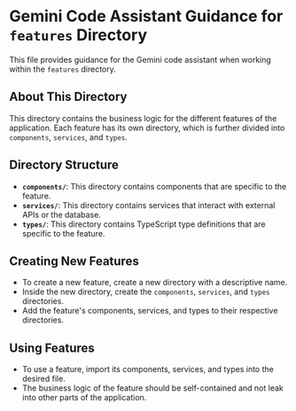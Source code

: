 
# Gemini Code Assistant Guidance for `features` Directory

This file provides guidance for the Gemini code assistant when working within the `features` directory.

## About This Directory

This directory contains the business logic for the different features of the application. Each feature has its own directory, which is further divided into `components`, `services`, and `types`.

## Directory Structure

- **`components/`**: This directory contains components that are specific to the feature.
- **`services/`**: This directory contains services that interact with external APIs or the database.
- **`types/`**: This directory contains TypeScript type definitions that are specific to the feature.

## Creating New Features

- To create a new feature, create a new directory with a descriptive name.
- Inside the new directory, create the `components`, `services`, and `types` directories.
- Add the feature's components, services, and types to their respective directories.

## Using Features

- To use a feature, import its components, services, and types into the desired file.
- The business logic of the feature should be self-contained and not leak into other parts of the application.
